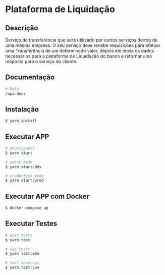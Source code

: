 # Plataforma de Liquidação

## Descrição

Serviço de transferência que será utilizado por outros serviços dentro de uma
mesma empresa. O seu serviço deve recebe requisições para efetuar uma Transferência de um
determinado valor, depois ele envia os dados necessários para a plataforma de
Liquidação do banco e retornar uma resposta para o serviço do cliente.

## Documentação
```bash
# Rota
/api-docs
```

## Instalação

```bash
$ yarn install
```

## Executar APP

```bash
# development
$ yarn start

# watch mode
$ yarn start:dev

# production mode
$ yarn start:prod
```

## Executar APP com Docker

```bash
$ docker-compose up
```

## Executar Testes

```bash
# unit tests
$ yarn test

# e2e tests
$ yarn test:e2e

# test coverage
$ yarn test:cov
```